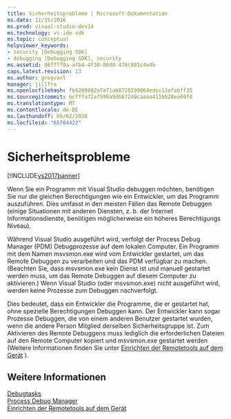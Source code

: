 ```yaml
---
title: Sicherheitsprobleme | Microsoft-Dokumentation
ms.date: 11/15/2016
ms.prod: visual-studio-dev14
ms.technology: vs-ide-sdk
ms.topic: conceptual
helpviewer_keywords:
- security [Debugging SDK]
- debugging [Debugging SDK], security
ms.assetid: d6ffff0a-afb4-4f38-86d8-476c881c4e4b
caps.latest.revision: 13
ms.author: gregvanl
manager: jillfra
ms.openlocfilehash: fb6209882a7a71a68728299064edcc13afabff35
ms.sourcegitcommit: 6cfffa72af599a9d667249caaaa411bb28ea69fd
ms.translationtype: MT
ms.contentlocale: de-DE
ms.lasthandoff: 09/02/2020
ms.locfileid: "65704422"
---
```

# <a name="security-issues"></a>Sicherheitsprobleme
[!INCLUDE[vs2017banner](../../includes/vs2017banner.md)]

Wenn Sie ein Programm mit Visual Studio debuggen möchten, benötigen Sie nur die gleichen Berechtigungen wie ein Entwickler, um das Programm auszuführen. Dies umfasst in den meisten Fällen das Remote Debuggen (einige Situationen mit anderen Diensten, z. b. der Internet Informationsdienste, benötigen möglicherweise ein höheres Berechtigungs Niveau).  
  
 Während Visual Studio ausgeführt wird, verfolgt der Process Debug Manager (PDM) Debugprozesse auf dem lokalen Computer. Ein Programm mit dem Namen msvsmon.exe wird vom Entwickler gestartet, um das Remote Debuggen zu verarbeiten und das PDM verfügbar zu machen. (Beachten Sie, dass msvsmon.exe kein Dienst ist und manuell gestartet werden muss, um das Remote Debuggen auf diesem Computer zu aktivieren.) Wenn Visual Studio (oder msvsmon.exe) nicht ausgeführt wird, werden keine Prozesse zum Debuggen nachverfolgt.  
  
 Dies bedeutet, dass ein Entwickler die Programme, die er gestartet hat, ohne spezielle Berechtigungen Debuggen kann. Der Entwickler kann sogar Prozesse Debuggen, die von einem anderen Benutzer gestartet wurden, wenn die andere Person Mitglied derselben Sicherheitsgruppe ist. Zum Aktivieren des Remote Debuggens muss lediglich die erforderlichen Dateien auf den Remote Computer kopiert und msvsmon.exe gestartet werden (Weitere Informationen finden Sie unter [Einrichten der Remotetools auf dem Gerät](https://msdn.microsoft.com/library/90f45630-0d26-4698-8c1f-63f85a12db9c) ).  
  
## <a name="see-also"></a>Weitere Informationen  
 [Debugtasks](../../extensibility/debugger/debugging-tasks.md)   
 [Process Debug Manager](../../extensibility/debugger/process-debug-manager.md)   
 [Einrichten der Remotetools auf dem Gerät](https://msdn.microsoft.com/library/90f45630-0d26-4698-8c1f-63f85a12db9c)
